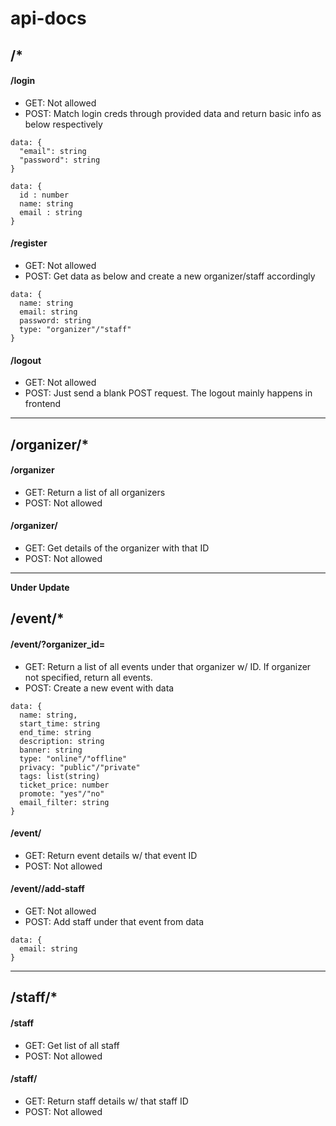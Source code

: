 # api-docs

## /*
#### /login
- GET: Not allowed
- POST: Match login creds through provided data and return basic info as below respectively
```
data: {
  "email": string
  "password": string
}
```
```
data: {
  id : number
  name: string
  email : string
}
```

#### /register
- GET: Not allowed
- POST: Get data as below and create a new organizer/staff accordingly
```
data: {
  name: string
  email: string
  password: string
  type: "organizer"/"staff"
}
```

#### /logout
- GET: Not allowed
- POST: Just send a blank POST request. The logout mainly happens in frontend

***

## /organizer/*
#### /organizer
- GET: Return a list of all organizers
- POST: Not allowed

#### /organizer/<id>
- GET: Get details of the organizer with that ID
- POST: Not allowed

***
  
**Under Update**
## /event/*
#### /event/?organizer_id=
- GET: Return a list of all events under that organizer w/ ID. If organizer not specified, return all events.
- POST: Create a new event with data
```
data: {
  name: string,
  start_time: string
  end_time: string
  description: string
  banner: string
  type: "online"/"offline"
  privacy: "public"/"private"
  tags: list(string)
  ticket_price: number
  promote: "yes"/"no"
  email_filter: string
}
```
  
#### /event/<id>
- GET: Return event details w/ that event ID
- POST: Not allowed
  
#### /event/<id>/add-staff
- GET: Not allowed
- POST: Add staff under that event from data
```
data: {
  email: string
}
```

***
  
## /staff/*
#### /staff
- GET: Get list of all staff
- POST: Not allowed
  
#### /staff/<id>
- GET: Return staff details w/ that staff ID
- POST: Not allowed
  
